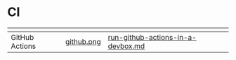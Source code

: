 # CI

<table data-view="cards"><thead><tr><th></th><th data-hidden data-card-cover data-type="files"></th><th data-hidden data-card-target data-type="content-ref"></th></tr></thead><tbody><tr><td>GitHub Actions</td><td><a href="../../.gitbook/assets/github.png">github.png</a></td><td><a href="run-github-actions-in-a-devbox.md">run-github-actions-in-a-devbox.md</a></td></tr></tbody></table>
